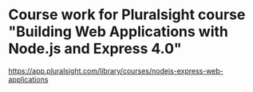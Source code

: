 # Course work for Pluralsight course "Building Web Applications with Node.js and Express 4.0"

https://app.pluralsight.com/library/courses/nodejs-express-web-applications
